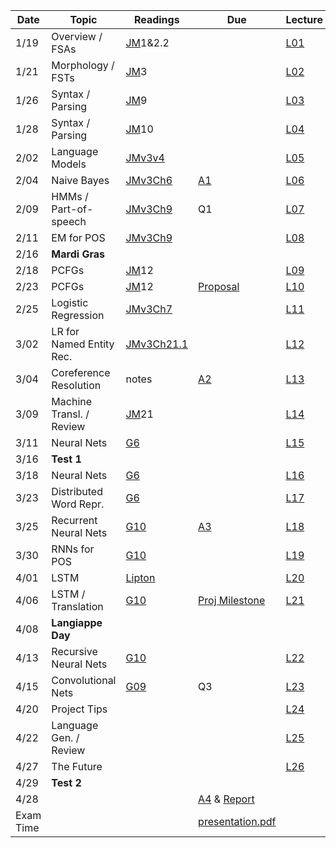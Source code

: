 

| Date  | Topic                      | Readings                      | Due           | Lecture      |
| ----- |----------------------------|-------------------------------|---------------|--------------|
| 1/19  | Overview  / FSAs           |[JM](read/JM.pdf)1&2.2         |               |[L01](lec/l01)|
| 1/21  | Morphology / FSTs          |[JM](read/JM.pdf)3             |               |[L02](lec/l02)|
| 1/26  | Syntax / Parsing           |[JM](read/JM.pdf)9             |               |[L03](lec/l03)|
| 1/28  | Syntax / Parsing           |[JM](read/JM.pdf)10            |               |[L04](lec/l04)|
| 2/02  | Language Models            |[JMv3v4](https://web.stanford.edu/~jurafsky/slp3/4.pdf) |               |[L05](lec/l05)|
| 2/04  | Naive Bayes                |[JMv3Ch6](https://web.stanford.edu/~jurafsky/slp3/6.pdf) |[A1](https://github.com/iit-cs585/assignments/tree/master/a1)               |[L06](lec/l06)|
| 2/09  | HMMs / Part-of-speech      |[JMv3Ch9](https://web.stanford.edu/~jurafsky/slp3/9.pdf) | Q1            |[L07](lec/l07)|
| 2/11  | EM for POS                 |[JMv3Ch9](https://web.stanford.edu/~jurafsky/slp3/9.pdf) |               |[L08](lec/l08)|
| 2/16  | **Mardi Gras** | | | |
| 2/18  | PCFGs                      |[JM](read/JM.pdf)12            |               |[L09](lec/l09)|
| 2/23  | PCFGs                      |[JM](read/JM.pdf)12            | [Proposal](https://github.com/iit-cs585/assignments/tree/master/project)      |[L10](lec/l10)|
| 2/25  | Logistic Regression        |[JMv3Ch7](https://web.stanford.edu/~jurafsky/slp3/7.pdf) |               |[L11](lec/l11)|
| 3/02  | LR for Named Entity Rec.   | [JMv3Ch21.1](https://web.stanford.edu/~jurafsky/slp3/21.pdf)                         |               |[L12](lec/l12)|
| 3/04  | Coreference Resolution     | notes                         | [A2](https://github.com/iit-cs585/assignments/tree/master/a2)|[L13](lec/l13)|
| 3/09  | Machine Transl. / Review   | [JM](read/JM.pdf)21           |                |[L14](lec/l14)|
| 3/11  | Neural Nets                | [G6](http://www.deeplearningbook.org/contents/mlp.html) | | [L15](lec/l15)|
| 3/16  |  **Test 1**                |                               |               |              |
| 3/18  | Neural Nets                | [G6](http://www.deeplearningbook.org/contents/mlp.html)|               |[L16](lec/l16)|
| 3/23  | Distributed Word Repr.     | [G6](http://www.deeplearningbook.org/contents/mlp.html) |               |[L17](lec/l17)|
| 3/25  | Recurrent Neural Nets      | [G10](http://www.deeplearningbook.org/contents/rnn.html) |[A3](https://github.com/iit-cs585/assignments/tree/master/a3)|[L18](lec/l18)|
| 3/30  | RNNs for POS               |  [G10](http://www.deeplearningbook.org/contents/rnn.html) |             |[L19](lec/l19)|
| 4/01  | LSTM     |  [Lipton](https://arxiv.org/abs/1506.00019) |               |[L20](lec/l20)|
| 4/06  | LSTM / Translation           |  [G10](http://www.deeplearningbook.org/contents/rnn.html) | [Proj Milestone](https://github.com/iit-cs585/assignments/tree/master/project)              |[L21](lec/l21)|
| 4/08  | **Langiappe Day** | | | |
| 4/13  | Recursive Neural Nets                        |  [G10](http://www.deeplearningbook.org/contents/rnn.html)  |               |[L22](lec/l22)|
| 4/15  | Convolutional Nets         | [G09](http://www.deeplearningbook.org/contents/convnets.html)  | Q3 |[L23](lec/l23)| 
| 4/20  | Project Tips        | |     |[L24](lec/l24)|
| 4/22  | Language Gen. / Review     |                               |                          |[L25](lec/l25)|
| 4/27  | The Future                 |                               |               |[L26](lec/l26)|
| 4/29  | **Test 2**                 |                               |               |              |
| 4/28  |             |    | [A4](https://github.com/iit-cs585/assignments/tree/master/a4) &      [Report](https://github.com/iit-cs585/assignments/tree/master/project)   
| Exam Time   |           |         |      [presentation.pdf](https://github.com/iit-cs585/assignments/tree/master/project)       |          |




